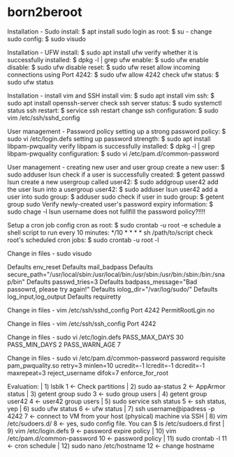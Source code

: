 # born2beroot

Installation - Sudo
  install: $ apt install sudo
  login as root: $ su -
  change sudo config: $ sudo visudo
  
Installation - UFW 
  install: $ sudo apt install ufw
  verify whether it is successfully installed: $ dpkg -l | grep ufw
  enable: $ sudo ufw enable
  disable: $ sudo ufw disable
  reset: $ sudo ufw reset
  allow incoming connections using Port 4242: $ sudo ufw allow 4242
  check ufw status: $ sudo ufw status

Installation - install vim and SSH
  install vim: $ sudo apt install vim
  ssh: $ sudo apt install openssh-server
  check ssh server status: $ sudo systemctl status ssh
  restart: $ service ssh restart
  change ssh configuration: $ sudo vim /etc/ssh/sshd_config
  
User management - Password policy
  setting up a strong password policy: $ sudo vi /etc/login.defs
  setting up password strength: $ sudo apt install libpam-pwquality
  verify libpam is successfully installed: $ dpkg -l | grep libpam-pwquality
  configuration: $ sudo vi /etc/pam.d/common-password

User management - creating new user and user group
  create a new user: $ sudo adduser lsun
  check if a user is successfully created: $ getent passwd lsun
  create a new usergroup called user42: $ sudo addgroup user42
  add the user lsun into a usergroup user42: $ sudo adduser lsun user42
  add a user into sudo group: $ adduser <username> sudo
  check if user in sudo group: $ getent group sudo
  Verify newly-created user's password expiry information: $ sudo chage -l <username>
  lsun username does not fullfill the password policy?!!!!

Setup a cron job
  config cron as root: $ sudo crontab -u root -e
  schedule a shell script to run every 10 minutes: */10 * * * * sh /path/to/script
  check root's scheduled cron jobs: $ sudo crontab -u root -l

Change in files - sudo visudo 

Defaults        env_reset
Defaults        mail_badpass
Defaults        secure_path="/usr/local/sbin:/usr/local/bin:/usr/sbin:/usr/bin:/sbin:/bin:/snap/bin"
Defaults        passwd_tries=3
Defaults        badpass_message="Bad passowrd, please try again!"
Defaults        iolog_dir="/var/log/sudo/"
Defaults        log_input,log_output
Defaults        requiretty

Change in files - vim /etc/ssh/sshd_config
Port 4242 
PermitRootLgin no

Change in files - vim /etc/ssh/ssh_config
Port 4242 

Change in files - sudo vi /etc/login.defs
PASS_MAX_DAYS 30
PASS_MIN_DAYS 2
PASS_WARN_AGE 7

Change in files - sudo vi /etc/pam.d/common-password
password        requisite                       pam_pwquality.so retry=3 minlen=10 ucredit=-1 lcredit=-1 dcredit=-1 maxrepeat=3 reject_username difok=7 enforce_for_root

Evaluation:
| 1) lsblk                              1 <- Check partitions
| 2) sudo aa-status                     2 <- AppArmor status
| 3) getent group sudo                  3 <- sudo group users
| 4) getent group user42                4 <- user42 group users
| 5) sudo service ssh status            5 <- ssh status, yep
| 6) sudo ufw status                    6 <- ufw status
| 7) ssh username@ipadress -p 4242      7 <- connect to VM from your host (physical) machine via SSH
| 8) vim /etc/sudoers.d/<filename>      8 <- yes, sudo config file. You can $ ls /etc/sudoers.d first
| 9) vim /etc/login.defs                9 <- password expire policy
| 10) vim /etc/pam.d/common-password   10 <- password policy
| 11) sudo crontab -l                  11 <- cron schedule
| 12) sudo nano /etc/hostname          12 <- change hostname

